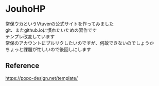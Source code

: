 # JouhoHP
常保ウカというVtuverの公式サイトを作ってみました  
git、またgithub.ioに慣れたいための習作です  
テンプレ改変しています  
常保のアカウントにプルリクしたいのですが、何故できないのでしょうか  
ちょっと課題が忙しいので後回しにします  
## Reference
<https://popo-design.net/template/>